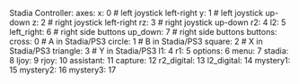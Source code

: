 Stadia Controller:
  axes:
    x: 0 # left joystick left-right
    y: 1 # left joystick up-down
    z: 2 # right joystick left-right
    rz: 3 # right joystick up-down
    r2: 4
    l2: 5
    left_right: 6 # right side buttons
    up_down: 7 # right side buttons
  buttons:
    cross: 0 # A in Stadia/PS3
    circle: 1 # B in Stadia/PS3
    square: 2 # X in Stadia/PS3
    triangle: 3 # Y in Stadia/PS3
    l1: 4
    r1: 5
    options: 6
    menu: 7
    stadia: 8
    ljoy: 9
    rjoy: 10
    assistant: 11
    capture: 12
    r2_digital: 13
    l2_digital: 14
    mystery1: 15
    mystery2: 16
    mystery3: 17
